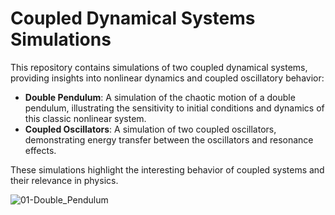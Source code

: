 # Coupled Dynamical Systems Simulations

This repository contains simulations of two coupled dynamical systems, providing insights into nonlinear dynamics and coupled oscillatory behavior:

- **Double Pendulum**: A simulation of the chaotic motion of a double pendulum, illustrating the sensitivity to initial conditions and dynamics of this classic nonlinear system.
- **Coupled Oscillators**: A simulation of two coupled oscillators, demonstrating energy transfer between the oscillators and resonance effects.

These simulations highlight the interesting behavior of coupled systems and their relevance in physics.

![01-Double_Pendulum](https://github.com/user-attachments/assets/342b73e2-8098-4f48-9015-ec2a7eec0537)
